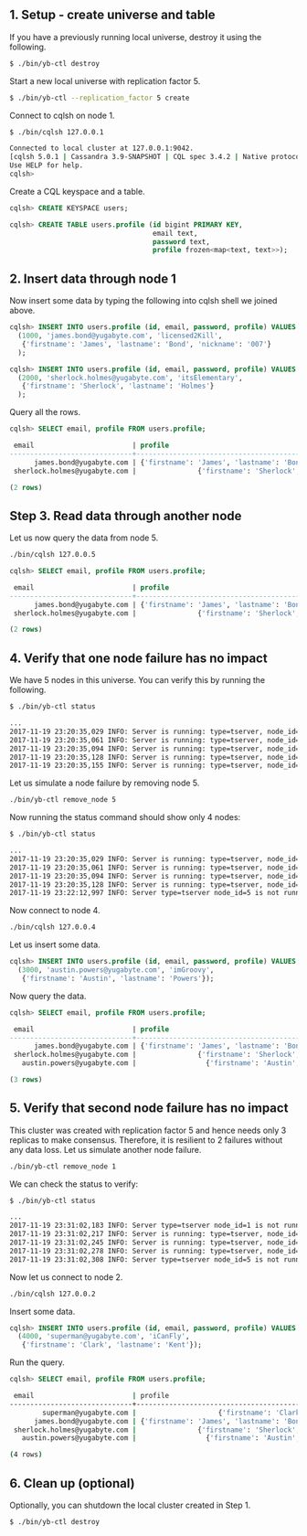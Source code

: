 ## 1. Setup - create universe and table

If you have a previously running local universe, destroy it using the following.

```{.sh .copy .separator-dollar}
$ ./bin/yb-ctl destroy
```

Start a new local universe with replication factor 5.

```{.sh .copy .separator-dollar}
$ ./bin/yb-ctl --replication_factor 5 create
```

Connect to cqlsh on node 1.

```{.sh .copy .separator-dollar}
$ ./bin/cqlsh 127.0.0.1
```
```sh
Connected to local cluster at 127.0.0.1:9042.
[cqlsh 5.0.1 | Cassandra 3.9-SNAPSHOT | CQL spec 3.4.2 | Native protocol v4]
Use HELP for help.
cqlsh>
```

Create a CQL keyspace and a table.

```{.sql .copy .separator-gt}
cqlsh> CREATE KEYSPACE users;
```
```{.sql .copy .separator-gt}
cqlsh> CREATE TABLE users.profile (id bigint PRIMARY KEY,
	                               email text,
	                               password text,
	                               profile frozen<map<text, text>>);
```


## 2. Insert data through node 1

Now insert some data by typing the following into cqlsh shell we joined above.

```{.sql .copy .separator-gt}
cqlsh> INSERT INTO users.profile (id, email, password, profile) VALUES
  (1000, 'james.bond@yugabyte.com', 'licensed2Kill',
   {'firstname': 'James', 'lastname': 'Bond', 'nickname': '007'}
  );
```
```{.sql .copy .separator-gt}
cqlsh> INSERT INTO users.profile (id, email, password, profile) VALUES
  (2000, 'sherlock.holmes@yugabyte.com', 'itsElementary',
   {'firstname': 'Sherlock', 'lastname': 'Holmes'}
  );
```

Query all the rows.

```{.sql .copy .separator-gt}
cqlsh> SELECT email, profile FROM users.profile;
```
```sql
 email                        | profile
------------------------------+---------------------------------------------------------------
      james.bond@yugabyte.com | {'firstname': 'James', 'lastname': 'Bond', 'nickname': '007'}
 sherlock.holmes@yugabyte.com |               {'firstname': 'Sherlock', 'lastname': 'Holmes'}

(2 rows)
```


## Step 3. Read data through another node

Let us now query the data from node 5.

```{.sh .copy .separator-dollar}
./bin/cqlsh 127.0.0.5
```
```{.sql .copy .separator-gt}
cqlsh> SELECT email, profile FROM users.profile;
```
```sql
 email                        | profile
------------------------------+---------------------------------------------------------------
      james.bond@yugabyte.com | {'firstname': 'James', 'lastname': 'Bond', 'nickname': '007'}
 sherlock.holmes@yugabyte.com |               {'firstname': 'Sherlock', 'lastname': 'Holmes'}

(2 rows)
```

## 4. Verify that one node failure has no impact

We have 5 nodes in this universe. You can verify this by running the following.

```{.sh .copy .separator-dollar}
$ ./bin/yb-ctl status
```
```sh
...
2017-11-19 23:20:35,029 INFO: Server is running: type=tserver, node_id=1, ...
2017-11-19 23:20:35,061 INFO: Server is running: type=tserver, node_id=2, ...
2017-11-19 23:20:35,094 INFO: Server is running: type=tserver, node_id=3, ...
2017-11-19 23:20:35,128 INFO: Server is running: type=tserver, node_id=4, ...
2017-11-19 23:20:35,155 INFO: Server is running: type=tserver, node_id=5, ...
```

Let us simulate a node failure by removing node 5.

```{.sh .copy .separator-dollar}
./bin/yb-ctl remove_node 5
```

Now running the status command should show only 4 nodes:

```{.sh .copy .separator-dollar}
$ ./bin/yb-ctl status
```
```sh
...
2017-11-19 23:20:35,029 INFO: Server is running: type=tserver, node_id=1, ...
2017-11-19 23:20:35,061 INFO: Server is running: type=tserver, node_id=2, ...
2017-11-19 23:20:35,094 INFO: Server is running: type=tserver, node_id=3, ...
2017-11-19 23:20:35,128 INFO: Server is running: type=tserver, node_id=4, ...
2017-11-19 23:22:12,997 INFO: Server type=tserver node_id=5 is not running
```

Now connect to node 4.

```{.sh .copy .separator-dollar}
./bin/cqlsh 127.0.0.4
```

Let us insert some data.

```{.sql .copy .separator-gt}
cqlsh> INSERT INTO users.profile (id, email, password, profile) VALUES 
  (3000, 'austin.powers@yugabyte.com', 'imGroovy',
   {'firstname': 'Austin', 'lastname': 'Powers'});
```

Now query the data.

```{.sql .copy .separator-gt}
cqlsh> SELECT email, profile FROM users.profile;
```
```sql
 email                        | profile
------------------------------+---------------------------------------------------------------
      james.bond@yugabyte.com | {'firstname': 'James', 'lastname': 'Bond', 'nickname': '007'}
 sherlock.holmes@yugabyte.com |               {'firstname': 'Sherlock', 'lastname': 'Holmes'}
   austin.powers@yugabyte.com |                 {'firstname': 'Austin', 'lastname': 'Powers'}

(3 rows)
```


## 5. Verify that second node failure has no impact

This cluster was created with replication factor 5 and hence needs only 3 replicas to make consensus. Therefore, it is resilient to 2 failures without any data loss. Let us simulate another node failure.

```{.sh .copy .separator-dollar}
./bin/yb-ctl remove_node 1
```

We can check the status to verify:

```{.sh .copy .separator-dollar}
$ ./bin/yb-ctl status
```
```sh
...
2017-11-19 23:31:02,183 INFO: Server type=tserver node_id=1 is not running
2017-11-19 23:31:02,217 INFO: Server is running: type=tserver, node_id=2, ...
2017-11-19 23:31:02,245 INFO: Server is running: type=tserver, node_id=3, ...
2017-11-19 23:31:02,278 INFO: Server is running: type=tserver, node_id=4, ...
2017-11-19 23:31:02,308 INFO: Server type=tserver node_id=5 is not running
```

Now let us connect to node 2.

```{.sh .copy .separator-dollar}
./bin/cqlsh 127.0.0.2
```

Insert some data.

```{.sql .copy .separator-gt}
cqlsh> INSERT INTO users.profile (id, email, password, profile) VALUES
  (4000, 'superman@yugabyte.com', 'iCanFly',
   {'firstname': 'Clark', 'lastname': 'Kent'});
```

Run the query.

```{.sql .copy .separator-gt}
cqlsh> SELECT email, profile FROM users.profile;
```
```sh
 email                        | profile
------------------------------+---------------------------------------------------------------
        superman@yugabyte.com |                    {'firstname': 'Clark', 'lastname': 'Kent'}
      james.bond@yugabyte.com | {'firstname': 'James', 'lastname': 'Bond', 'nickname': '007'}
 sherlock.holmes@yugabyte.com |               {'firstname': 'Sherlock', 'lastname': 'Holmes'}
   austin.powers@yugabyte.com |                 {'firstname': 'Austin', 'lastname': 'Powers'}

(4 rows)
```


## 6. Clean up (optional)

Optionally, you can shutdown the local cluster created in Step 1.

```{.sh .copy .separator-dollar}
$ ./bin/yb-ctl destroy
```
